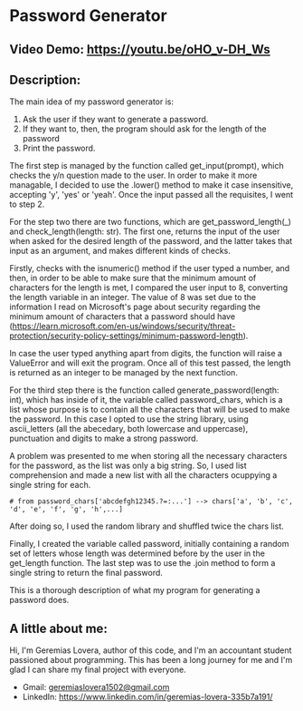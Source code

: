 # Password Generator
## Video Demo:  <https://youtu.be/oHO_v-DH_Ws>
## Description:
The main idea of my password generator is:

1. Ask the user if they want to generate a password.
2. If they want to, then, the program should ask for the length of the password
3. Print the password.

The first step is managed by the function called get_input(prompt), which checks the y/n question made to the user.
In order to make it more managable, I decided to use the .lower() method to make it case insensitive, accepting 'y', 'yes' or 'yeah'.
Once the input passed all the requisites, I went to step 2.

For the step two there are two functions, which are get_password_length(_) and check_length(length: str).
The first one, returns the input of the user when asked for the desired length of the password, and the latter takes that input as an argument, and makes different kinds of checks.

Firstly, checks with the isnumeric() method if the user typed a number, and then, in order to be able to make sure that the minimum amount of characters for the length is met, I compared the user input to 8, converting the length variable in an integer. The value of 8 was set due to the information I read on Microsoft's page about security regarding the minimum amount of characters that a password should have (https://learn.microsoft.com/en-us/windows/security/threat-protection/security-policy-settings/minimum-password-length).

In case the user typed anything apart from digits, the function will raise a ValueError and will exit the program. Once all of this test passed, the length is returned as an integer to be managed by the next function.

For the third step there is the function called generate_password(length: int), which has inside of it, the variable called password_chars, which is a list whose purpose is to contain all the characters that will be used to make the password. In this case I opted to use the string library, using ascii_letters (all the abecedary, both lowercase and uppercase), punctuation and digits to make a strong password.

A problem was presented to me when storing all the necessary characters for the password, as the list was only a big string. So, I used list comprehension and made a new list with all the characters ocuppying a single string for each.

    # from password_chars['abcdefgh12345.?=:...'] --> chars['a', 'b', 'c', 'd', 'e', 'f', 'g', 'h',...]

After doing so, I used the random library and shuffled twice the chars list.

Finally, I created the variable called password, initially containing a random set of letters whose length was determined before by the user in the get_length function.
The last step was to use the .join method to form a single string to return the final password.

This is a thorough description of what my program for generating a password does.

## A little about me:
Hi, I'm Geremias Lovera, author of this code, and I'm an accountant student passioned about programming. This has been a long journey for me and I'm glad I can share my final project with everyone.

* Gmail: geremiaslovera1502@gmail.com
* LinkedIn: https://www.linkedin.com/in/geremias-lovera-335b7a191/
